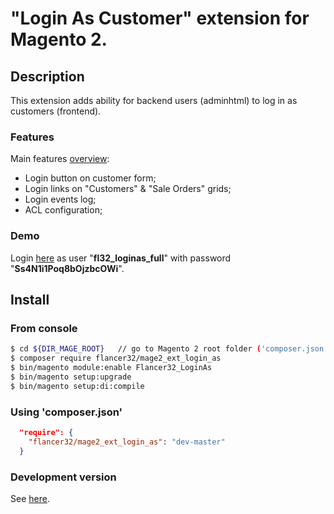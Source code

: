 # "Login As Customer" extension for Magento 2.



## Description

This extension adds ability for backend users (adminhtml) to log in as customers (frontend).

### Features
Main features [overview](./docs/overview/README.md):
* Login button on customer form;
* Login links on "Customers" & "Sale Orders" grids;
* Login events log;
* ACL configuration;


### Demo
Login [here](http://loginas.m2.flancer64.com/admin/admin) as user "**fl32_loginas_full**" with password "**Ss4N1i1Poq8bOjzbcOWi**".



## Install

### From console

```bash
$ cd ${DIR_MAGE_ROOT}   // go to Magento 2 root folder ('composer.json' file should be placed there)
$ composer require flancer32/mage2_ext_login_as
$ bin/magento module:enable Flancer32_LoginAs
$ bin/magento setup:upgrade
$ bin/magento setup:di:compile

```

### Using 'composer.json'

```json
  "require": {
    "flancer32/mage2_ext_login_as": "dev-master"
  }
```

### Development version

See [here](./docs/develop.md).


